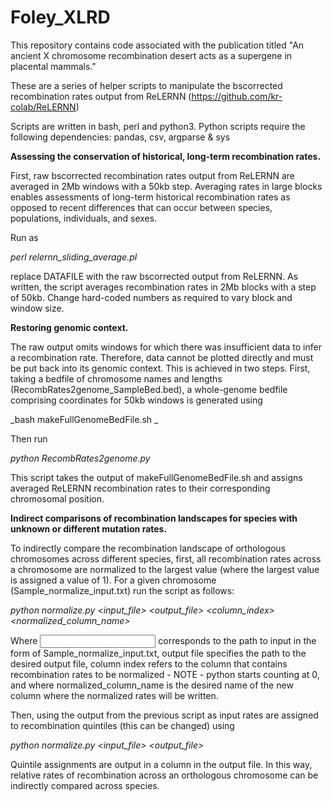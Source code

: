 # Foley_XLRD
This repository contains code associated with the publication titled "An ancient X chromosome recombination desert acts as a supergene in placental mammals."

These are a series of helper scripts to manipulate the bscorrected recombination rates output from ReLERNN (https://github.com/kr-colab/ReLERNN) 

Scripts are written in bash, perl and python3. Python scripts require the following dependencies:
pandas, csv, argparse & sys

**Assessing the conservation of historical, long-term recombination rates.**

First, raw bscorrected recombination rates output from ReLERNN are averaged in 2Mb windows with a 50kb step. Averaging rates in large blocks enables assessments of long-term historical recombination rates as opposed to recent differences that can occur between species, populations, individuals, and sexes.

Run as 

_perl relernn_sliding_average.pl_

replace DATAFILE with the raw bscorrected output from ReLERNN. As written, the script averages recombination rates in 2Mb blocks with a step of 50kb. Change hard-coded numbers as required to vary block and window size.

**Restoring genomic context.**

The raw output omits windows for which there was insufficient data to infer a recombination rate. Therefore, data cannot be plotted directly and must be put back into its genomic context. This is achieved in two steps. First, taking a bedfile of chromosome names and lengths (RecombRates2genome_SampleBed.bed), a whole-genome bedfile comprising coordinates for 50kb windows is generated using

_bash makeFullGenomeBedFile.sh _

Then run 

_python RecombRates2genome.py_

This script takes the output of makeFullGenomeBedFile.sh and assigns averaged ReLERNN recombination rates to their corresponding chromosomal position.

**Indirect comparisons of recombination landscapes for species with unknown or different mutation rates.**

To indirectly compare the recombination landscape of orthologous chromosomes across different species, first, all recombination rates across a chromosome are normalized to the largest value (where the largest value is assigned a value of 1). For a given chromosome (Sample_normalize_input.txt) run the script as follows:

_python normalize.py  <input_file> <output_file> <column_index> <normalized_column_name>_

Where <input file> corresponds to the path to input in the form of Sample_normalize_input.txt,
output file specifies the path to the desired output file,
column index refers to the column that contains recombination rates to be normalized - NOTE - python starts counting at 0,
and where normalized_column_name is the desired name of the new column where the normalized rates will be written.

Then, using the output from the previous script as input rates are assigned to recombination quintiles (this can be changed) using 

_python normalize.py <input_file> <output_file>_

Quintile assignments are output in a column in the output file. In this way, relative rates of recombination across an orthologous chromosome can be indirectly compared across species.
